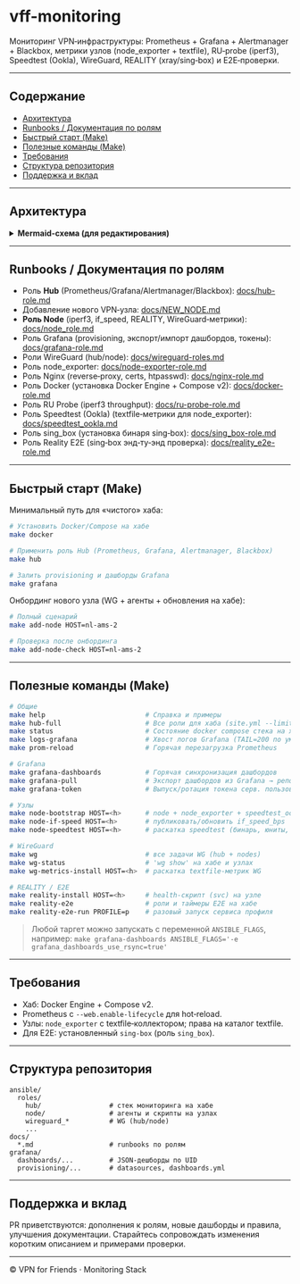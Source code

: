 # vff-monitoring

Мониторинг VPN‑инфраструктуры: Prometheus + Grafana + Alertmanager + Blackbox, метрики узлов (node_exporter + textfile), RU‑probe (iperf3), Speedtest (Ookla), WireGuard, REALITY (xray/sing‑box) и E2E‑проверки.

---

## Содержание

- [Архитектура](#архитектура)
- [Runbooks / Документация по ролям](#runbooks--документация-по-ролям)
- [Быстрый старт (Make)](#быстрый-старт-make)
- [Полезные команды (Make)](#полезные-команды-make)
- [Требования](#требования)
- [Структура репозитория](#структура-репозитория)
- [Поддержка и вклад](#Поддержка-и-вклад)

---

## Архитектура

<details>
<summary><strong>Mermaid-схема (для редактирования)</strong></summary>

```mermaid
flowchart LR
  %% =========================
  %% CONTROL PLANE (ANSIBLE)
  %% =========================
  subgraph CONTROL[Ansible управление]
    A1[Роль hub<br/>ansible/roles/hub]
    A2[Роль node<br/>ansible/roles/node]
    A3[Прочие роли<br/>wireguard_*, node_exporter,<br/>speedtest_ookla, ru_probe,<br/>sing_box, reality_e2e, nginx, docker, grafana]
  end

  %% =========================
  %% HUB
  %% =========================
  subgraph HUB[Monitoring Hub]
    direction TB
    H1[(Prometheus)]
    H2[(Grafana)]
    H3[(Alertmanager)]
    H4[(Blackbox Exporter)]
    H5[(Nginx reverse-proxy)]
    H6[(Docker Engine + Compose)]
    H7[(RU iperf3 probe<br/>textfile)]
    H8[(REALITY E2E probes<br/>textfile)]
    H9[(Prometheus rules<br/>recording и alerts)]
    H10[(Marzban exporter)]
  end

  %% =========================
  %% NODES
  %% =========================
  subgraph NODES[VPN узлы группа vpn]
    direction TB
    N1[node_exporter :9100<br/>включая textfile]
    N2[if_speed_bps<br/>textfile]
    N3[WireGuard metrics<br/>textfile]
    N4[REALITY svc health<br/>textfile]
    N5[Speedtest Ookla<br/>textfile]
  end

  %% =========================
  %% EXTERNAL
  %% =========================
  subgraph EXT[Внешние системы]
    S1[(Speedtest servers Ookla)]
    M1[(Marzban panel)]
    T1[(Notifiers<br/>Telegram bot)]
  end

  %% =========================
  %% WIREGUARD OVERLAY
  %% =========================
  WGNET((WireGuard overlay))

  %% -------- Ansible раскатка --------
  A1 -->|deploy cfg provisioning| HUB
  A2 -->|install agents| NODES
  A3 --> HUB
  A3 --> NODES

  %% -------- Скрейпы Prometheus --------
  N1 -->|/metrics| H1
  N2 -->|textfile| N1
  N3 -->|textfile| N1
  N4 -->|textfile| N1
  N5 -->|textfile| N1

  H7 -->|textfile| H1
  H8 -->|textfile| H1
  H10 -->|/metrics| H1

  %% Blackbox проверяет ИМЕННО VPN-узлы
  H4 -->|/probe icmp tcp| NODES
  H1 <-->|scrape blackbox| H4

  %% Связность и правила
  H1 --> H9
  H1 -->|alerts| H3
  H3 -->|notify| T1
  H2 -->|dashboards provisioned| H1
  H5 --- H1
  H5 --- H2
  H5 --- H3

  %% Speedtest использует внешние сервера
  N5 -. использует .-> S1

  %% WireGuard оверлей между хабом и нодами
  HUB -. WG .- WGNET -. WG .- NODES

  %% RU iperf3 проба — через WG к узлам
  H7 -->|iperf3 via WG| NODES

  %% REALITY E2E — к узлам через SOCKS (sing box), не через WG
  H8 -->|via SOCKS sing_box| NODES

  %% Marzban exporter на хабе тянет метрики с внешней панели
  H10 <-->|pull| M1

```
</details>

---

## Runbooks / Документация по ролям

- Роль **Hub** (Prometheus/Grafana/Alertmanager/Blackbox): [docs/hub-role.md](docs/hub-role.md)
- Добавление нового VPN‑узла: [docs/NEW_NODE.md](docs/NEW_NODE.md)
- **Роль Node** (iperf3, if_speed, REALITY, WireGuard‑метрики): [docs/node_role.md](docs/node_role.md)
- Роль Grafana (provisioning, экспорт/импорт дашбордов, токены): [docs/grafana-role.md](docs/grafana-role.md)
- Роли WireGuard (hub/node): [docs/wireguard-roles.md](docs/wireguard-roles.md)
- Роль node_exporter: [docs/node-exporter-role.md](docs/node-exporter-role.md)
- Роль Nginx (reverse‑proxy, certs, htpasswd): [docs/nginx-role.md](docs/nginx-role.md)
- Роль Docker (установка Docker Engine + Compose v2): [docs/docker-role.md](docs/docker-role.md)
- Роль RU Probe (iperf3 throughput): [docs/ru-probe-role.md](docs/ru-probe-role.md)
- Роль Speedtest (Ookla) (textfile‑метрики для node_exporter): [docs/speedtest_ookla.md](docs/speedtest_ookla.md)
- Роль sing_box (установка бинаря sing‑box): [docs/sing_box-role.md](docs/sing_box-role.md)
- Роль Reality E2E (sing‑box энд‑ту‑энд проверка): [docs/reality_e2e-role.md](docs/reality_e2e-role.md)

---

## Быстрый старт (Make)

Минимальный путь для «чистого» хаба:

```bash
# Установить Docker/Compose на хабе
make docker

# Применить роль Hub (Prometheus, Grafana, Alertmanager, Blackbox)
make hub

# Залить provisioning и дашборды Grafana
make grafana
```

Онбординг нового узла (WG + агенты + обновления на хабе):

```bash
# Полный сценарий
make add-node HOST=nl-ams-2

# Проверка после онбординга
make add-node-check HOST=nl-ams-2
```

---

## Полезные команды (Make)

```bash
# Общие
make help                         # Справка и примеры
make hub-full                     # Все роли для хаба (site.yml --limit hub)
make status                       # Состояние docker compose стека на хабе
make logs-grafana                 # Хвост логов Grafana (TAIL=200 по умолчанию)
make prom-reload                  # Горячая перезагрузка Prometheus

# Grafana
make grafana-dashboards           # Горячая синхронизация дашбордов
make grafana-pull                 # Экспорт дашбордов из Grafana → репо
make grafana-token                # Выпуск/ротация токена серв. пользователя

# Узлы
make node-bootstrap HOST=<h>      # node + node_exporter + speedtest_ookla
make node-if-speed HOST=<h>       # публиковать/обновить if_speed_bps
make node-speedtest HOST=<h>      # раскатка speedtest (бинарь, юниты, таймер)

# WireGuard
make wg                           # все задачи WG (hub + nodes)
make wg-status                    # 'wg show' на хабе и узлах
make wg-metrics-install HOST=<h>  # раскатка textfile-метрик WG

# REALITY / E2E
make reality-install HOST=<h>     # health‑скрипт (svc) на узле
make reality-e2e                  # роли и таймеры E2E на хабе
make reality-e2e-run PROFILE=p    # разовый запуск сервиса профиля
```

> Любой таргет можно запускать с переменной `ANSIBLE_FLAGS`, например:
> `make grafana-dashboards ANSIBLE_FLAGS='-e grafana_dashboards_use_rsync=true'`

---

## Требования

- Хаб: Docker Engine + Compose v2.
- Prometheus с `--web.enable-lifecycle` для hot‑reload.
- Узлы: `node_exporter` с textfile‑коллектором; права на каталог textfile.
- Для E2E: установленный `sing-box` (роль `sing_box`).

---

## Структура репозитория

```
ansible/
  roles/
    hub/                 # стек мониторинга на хабе
    node/                # агенты и скрипты на узлах
    wireguard_*          # WG (hub/node)
    ...
docs/
  *.md                   # runbooks по ролям
grafana/
  dashboards/...         # JSON-дешборды по UID
  provisioning/...       # datasources, dashboards.yml
```

---

## Поддержка и вклад

PR приветствуются: дополнения к ролям, новые дашборды и правила, улучшения документации. Старайтесь сопровождать изменения коротким описанием и примерами проверки.

---

© VPN for Friends · Monitoring Stack
